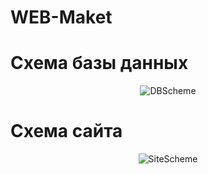 # WEB-Maket
# Схема базы данных
<p align="center">
  <img src="https://github.com/https://github.com/DJKiruxa/WEB-Maket/0.jpg" alt="DBScheme"/>
</p>

# Схема сайта
<p align="center">
  <img src="https://github.com/https://github.com/DJKiruxa/WEB-Maket/1.jpg" alt="SiteScheme"/>
</p>
